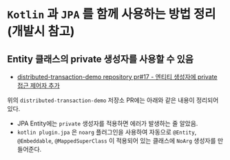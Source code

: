 # `Kotlin` 과 `JPA` 를 함께 사용하는 방법 정리 (개발시 참고)

## Entity 클래스의 private 생성자를 사용할 수 있음

- [distributed-transaction-demo repository pr#17 - 엔티티 생성자에 private 접근 제어자 추가](https://github.com/bestdevhyo1225/distributed-transaction-demo/pull/17)

위의 `distributed-transaction-demo` 저장소 PR에는 아래와 같은 내용이 정리되어 있다.

- JPA Entity에는 `private` 생성자를 적용하면 에러가 발생하는 줄 알았음.
- `kotlin plugin.jpa` 은 `noarg` 플러그인을 사용하여 자동으로 `@Entity`, `@Embeddable`, `@MappedSuperClass` 이 적용되어 있는 클래스에 `NoArg`
  생성자를
  만들어준다.
